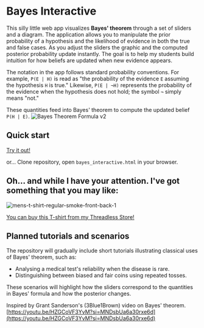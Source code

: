 # Bayes Interactive

This silly little web app visualizes **Bayes' theorem** through a set of sliders and a diagram. The application allows you to manipulate the prior probability of a hypothesis and the likelihood of evidence in both the true and false cases. As you adjust the sliders the graphic and the computed posterior probability update instantly. The goal is to help my students build intuition for how beliefs are updated when new evidence appears.

The notation in the app follows standard probability conventions. For example,
`P(E | H)` is read as "the probability of the evidence `E` assuming the
hypothesis `H` is true." Likewise, `P(E | ¬H)` represents the probability of the
evidence when the hypothesis does not hold; the symbol `¬` simply means
"not." 

These quantities feed into Bayes' theorem to compute the updated belief
`P(H | E)`.
![Bayes Theorem Formula v2](https://github.com/user-attachments/assets/8dd4f1d5-a2ba-429c-bba8-a5af5d2d428e)



## Quick start

[Try it out!](https://untwist.github.io/bayes/bayes_interactive.html)

or...
Clone repository, open `bayes_interactive.html` in your browser.

## Oh... and while I have your attention. I've got something that you may like:
![mens-t-shirt-regular-smoke-front-back-1](https://github.com/user-attachments/assets/497f4830-000b-4018-90b6-43e48155c7a2)

[You can buy this T-shirt from my Threadless Store!](https://toddbrous.threadless.com/designs/bayes-theorem-black/mens/t-shirt/regular?variation=front-back)


## Planned tutorials and scenarios

The repository will gradually include short tutorials illustrating classical uses of Bayes' theorem, such as:

- Analysing a medical test's reliability when the disease is rare.
- Distinguishing between biased and fair coins using repeated tosses.

These scenarios will highlight how the sliders correspond to the quantities in Bayes' formula and how the posterior changes.

Inspired by Grant Sanderson's (3Blue1Brown) video on Bayes' theorem. [https://youtu.be/HZGCoVF3YvM?si=MNDsbUa6a30rxe6d](https://youtu.be/HZGCoVF3YvM?si=MNDsbUa6a30rxe6d)
